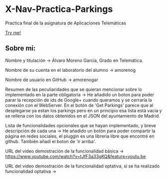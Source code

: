 # X-Nav-Practica-Parkings
Practica final de la asignatura de Aplicaciones Telemáticas

[Try me!](https://amorenogar.github.io/X-Nav-Practica-Socios/)

## Sobre mi:

Nombre y titulación -> Álvaro Moreno García, Grado en Telemática.

Nombre de su cuenta en el laboratorio del alumno -> amorenog

Nombre de usuario en GitHub -> amorenogar

Resumen de las peculiaridades que se quieran mencionar sobre lo implementado en la parte obligatoria -> He añadido un boton para poder parar la recepción de ids de Google+ cuando queramos y se cerraría la conexión con el WebServer. En el botón de 'Get Parkings' parece que al desplegarse ya estan los parkings pero en un principio esa lista está vacia y se rellena con los datos obtenidos en el JSON del ayuntamiento de Madrid.

Lista de funcionalidades opcionales que se hayan implementado, y breve descripción de cada una -> He añadido un botón para poder compartir la página en redes sociales, el pluggin es una libreria libre que encontré en github. También añadí el boton de 'ir arriba'.

URL del vídeo demostración de la funcionalidad básica -> https://www.youtube.com/watch?v=tJfF3a33gKQ&feature=youtu.be

URL del vídeo demostración de la funcionalidad optativa, si se ha realizado funcionalidad optativa -> 
